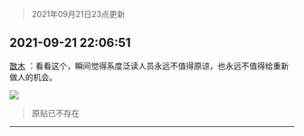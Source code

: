 > 2021年09月21日23点更新
<link rel="stylesheet" href="https://cdn.jsdelivr.net/gh/taotie6/sampleJSON@main/css/photo_show.css">
<meta name="referrer" content="no-referrer" />


 ## 2021-09-21 22:06:51 

 [㪚木](https://www.coolapk.com/feed/30162292?shareKey=YjUzYjY4YjIwMWI1NjE0OWYzOWY~) ：看看这个，瞬间觉得系度泛读人员永远不值得原谅，也永远不值得给重新做人的机会。 

<div class="album">
<img class="img-item" src="http://image.coolapk.com/feed/2021/0921/22/1081091_e1efe4de_3210_3711@600x8548.jpeg" />
</div>

> 原贴已不存在 

 ------- 

